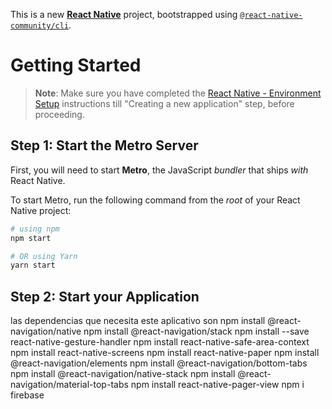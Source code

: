 This is a new [**React Native**](https://reactnative.dev) project, bootstrapped using [`@react-native-community/cli`](https://github.com/react-native-community/cli).

# Getting Started

>**Note**: Make sure you have completed the [React Native - Environment Setup](https://reactnative.dev/docs/environment-setup) instructions till "Creating a new application" step, before proceeding.

## Step 1: Start the Metro Server

First, you will need to start **Metro**, the JavaScript _bundler_ that ships _with_ React Native.

To start Metro, run the following command from the _root_ of your React Native project:

```bash
# using npm
npm start

# OR using Yarn
yarn start
```

## Step 2: Start your Application

las dependencias que necesita este aplicativo son 
npm install @react-navigation/native
npm install @react-navigation/stack
npm install --save react-native-gesture-handler
npm install react-native-safe-area-context
npm install react-native-screens
npm install react-native-paper
npm install @react-navigation/elements
npm install @react-navigation/bottom-tabs
npm install @react-navigation/native-stack
npm install @react-navigation/material-top-tabs
npm install react-native-pager-view
npm i firebase

